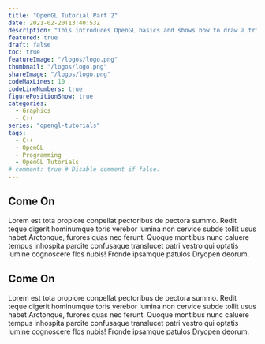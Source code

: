 ```yaml
---
title: "OpenGL Tutorial Part 2"
date: 2021-02-20T13:40:53Z
description: "This introduces OpenGL basics and shows how to draw a triangle to the screen"
featured: true
draft: false
toc: true
featureImage: "/logos/logo.png"
thumbnail: "/logos/logo.png"
shareImage: "/logos/logo.png"
codeMaxLines: 10
codeLineNumbers: true
figurePositionShow: true
categories:
  - Graphics
  - C++
series: "opengl-tutorials"
tags:
  - C++
  - OpenGL
  - Programming
  - OpenGL Tutorials
# comment: true # Disable comment if false.
---
```


## Come On
Lorem est tota propiore conpellat pectoribus de pectora summo. <!--more--> Redit teque digerit hominumque toris verebor lumina non cervice subde tollit usus habet Arctonque, furores quas nec ferunt. Quoque montibus nunc caluere tempus inhospita parcite confusaque translucet patri vestro qui optatis lumine cognoscere flos nubis! Fronde ipsamque patulos Dryopen deorum.

## Come On
Lorem est tota propiore conpellat pectoribus de pectora summo. <!--more--> Redit teque digerit hominumque toris verebor lumina non cervice subde tollit usus habet Arctonque, furores quas nec ferunt. Quoque montibus nunc caluere tempus inhospita parcite confusaque translucet patri vestro qui optatis lumine cognoscere flos nubis! Fronde ipsamque patulos Dryopen deorum.